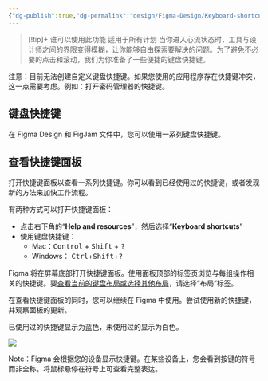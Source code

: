 ```yaml
---
{"dg-publish":true,"dg-permalink":"design/Figma-Design/Keyboard-shortcuts-in-Figma","permalink":"/design/Figma-Design/Keyboard-shortcuts-in-Figma/","metatags":{"description":"Before you start Who can use this feature","og:site_name":"DavonOs","og:title":"Figma 中的键盘快捷键","og:type":"article","og:url":"https://zuji.eu.org/design/Figma-Design/Keyboard-shortcuts-in-Figma","og:image":"https://help.figma.com/hc/theming_assets/01HZFG1N1QJPKABHT3PHQQ0J9J","og:image: width":"200","og:image: alt":"articlecover","og:locale":"zh_cn"},"tags":["Design/UI/Figma"],"dgShowInlineTitle":true,"created":"2025-06-18 21:24","updated":"2025-08-10 09:47"}
---
```



> [!tip]+ 谁可以使用此功能
适用于所有计划
当你进入心流状态时，工具与设计师之间的界限变得模糊，让你能够自由探索要解决的问题。为了避免不必要的点击和滚动，我们为你准备了一些便捷的键盘快捷键。

注意：目前无法创建自定义键盘快捷键。如果您使用的应用程序存在快捷键冲突，这一点需要考虑。例如：打开密码管理器的快捷键。

## 键盘快捷键

在 Figma Design 和 FigJam 文件中，您可以使用一系列键盘快捷键。

## 查看快捷键面板

打开快捷键面板以查看一系列快捷键。你可以看到已经使用过的快捷键，或者发现新的方法来加快工作流程。

有两种方式可以打开快捷键面板：
- 点击右下角的“**Help and resources**”，然后选择“**Keyboard shortcuts**”
- 使用键盘快捷键：
  - Mac：<kbd>Control</kbd> + <kbd>Shift</kbd> + <kbd>?</kbd>
  - Windows： <kbd>Ctrl</kbd>+<kbd>Shift</kbd>+<kbd>?</kbd>

Figma 将在屏幕底部打开快捷键面板。使用面板顶部的标签页浏览与每组操作相关的快捷键。要[查看当前的键盘布局或选择其他布局](https://help.figma.com/hc/en-us/articles/5665442977431-Select-keyboard-layout)，请选择“布局”标签。

在查看快捷键面板的同时，您可以继续在 Figma 中使用。尝试使用新的快捷键，并观察面板的更新。

已使用过的快捷键显示为蓝色，未使用过的显示为白色。

![](https://help.figma.com/hc/article_attachments/10210353302807)

Note：Figma 会根据您的设备显示快捷键。在某些设备上，您会看到按键的符号而非全称。将鼠标悬停在符号上可查看完整表达。